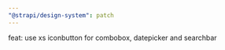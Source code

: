 ```yaml
---
"@strapi/design-system": patch
---
```


feat: use xs iconbutton for combobox, datepicker and searchbar
